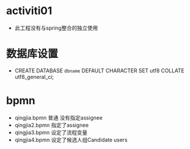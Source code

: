 # activiti01
* 此工程没有与spring整合的独立使用 
# 数据库设置
* CREATE DATABASE `dbname` DEFAULT CHARACTER SET utf8 COLLATE utf8_general_ci;
# bpmn
* qingjia.bpmn 普通 没有指定assignee
* qingjia2.bpmn 指定了assignee
* qingjia3.bpmn 设定了流程变量
* qingjia4.bpmn 设定了候选人组Candidate users
